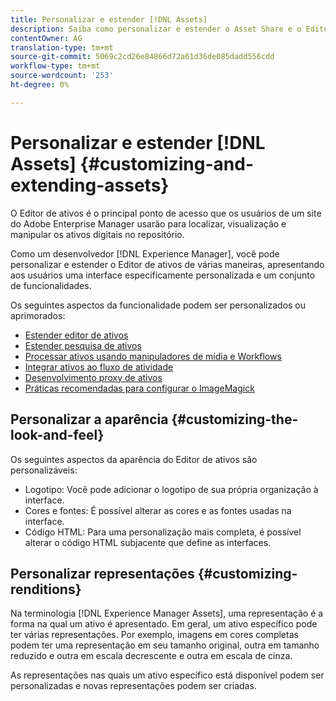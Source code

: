 ```yaml
---
title: Personalizar e estender [!DNL Assets]
description: Saiba como personalizar e estender o Asset Share e o Editor de ativos, que apresenta aos usuários uma interface especificamente personalizada e um conjunto de funcionalidades.
contentOwner: AG
translation-type: tm+mt
source-git-commit: 5069c2cd26e84866d72a61d36de085dadd556cdd
workflow-type: tm+mt
source-wordcount: '253'
ht-degree: 0%

---
```



# Personalizar e estender [!DNL Assets] {#customizing-and-extending-assets}

O Editor de ativos é o principal ponto de acesso que os usuários de um site do Adobe Enterprise Manager usarão para localizar, visualização e manipular os ativos digitais no repositório.

Como um desenvolvedor [!DNL Experience Manager], você pode personalizar e estender o Editor de ativos de várias maneiras, apresentando aos usuários uma interface especificamente personalizada e um conjunto de funcionalidades.

Os seguintes aspectos da funcionalidade podem ser personalizados ou aprimorados:

* [Estender editor de ativos](asseteditorx.md)
* [Estender pesquisa de ativos](searchx.md)
* [Processar ativos usando manipuladores de mídia e Workflows](media-handlers.md)
* [Integrar ativos ao fluxo de atividade](extending-activity-stream.md)
* [Desenvolvimento proxy de ativos](proxy.md)
* [Práticas recomendadas para configurar o ImageMagick](best-practices-for-imagemagick.md)

## Personalizar a aparência {#customizing-the-look-and-feel}

Os seguintes aspectos da aparência do Editor de ativos são personalizáveis:

* Logotipo: Você pode adicionar o logotipo de sua própria organização à interface.
* Cores e fontes: É possível alterar as cores e as fontes usadas na interface.
* Código HTML: Para uma personalização mais completa, é possível alterar o código HTML subjacente que define as interfaces.

## Personalizar representações {#customizing-renditions}

Na terminologia [!DNL Experience Manager Assets], uma representação é a forma na qual um ativo é apresentado. Em geral, um ativo específico pode ter várias representações. Por exemplo, imagens em cores completas podem ter uma representação em seu tamanho original, outra em tamanho reduzido e outra em escala decrescente e outra em escala de cinza.

As representações nas quais um ativo específico está disponível podem ser personalizadas e novas representações podem ser criadas.
